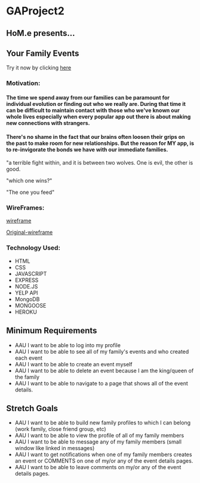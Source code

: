 # GAProject2
## HoM.e presents...
## **Your Family Events**

Try it now by clicking [here](https://homevents.herokuapp.com)

### Motivation:
#### The time we spend away from our families can be paramount for individual evolution or finding out who we really are. During that time it can be difficult to maintain contact with those who we've known our whole lives especially when every popular app out there is about making new connections with strangers. 

#### There's no shame in the fact that our brains often loosen their grips on the past to make room for new relationships. But the reason for MY app, is to re-invigorate the bonds we have with our immediate families. 

"a terrible fight within, and it is between two wolves. One is evil, the other is good.

"which one wins?"

"The one you feed"

### WireFrames:
[wireframe](https://i.imgur.com/I7rUeBX.jpg)

[Original-wireframe](https://wireframe.cc/B9D18A)

### Technology Used:
- HTML
- CSS
- JAVASCRIPT
- EXPRESS
- NODE.JS
- YELP API
- MongoDB
- MONGOOSE
- HEROKU

## Minimum Requirements
- AAU I want to be able to log into my profile
- AAU I want to be able to see all of my family's events and who created each event
- AAU I want to be able to create an event myself
- AAU I want to be able to delete an event because I am the king/queen of the family
- AAU I want to be able to navigate to a page that shows all of the event details.

## Stretch Goals
- AAU I want to be able to build new family profiles to which I can belong (work family, close friend group, etc)
- AAU I want to be able to view the profile of all of my family members
- AAU I want to be able to message any of my family members (small window like linked in messages)
- AAU I want to get notifications when one of my family members creates an event or COMMENTS on one of my/or any of the event details pages.
- AAU I want to be able to leave comments on my/or any of the event details pages.


